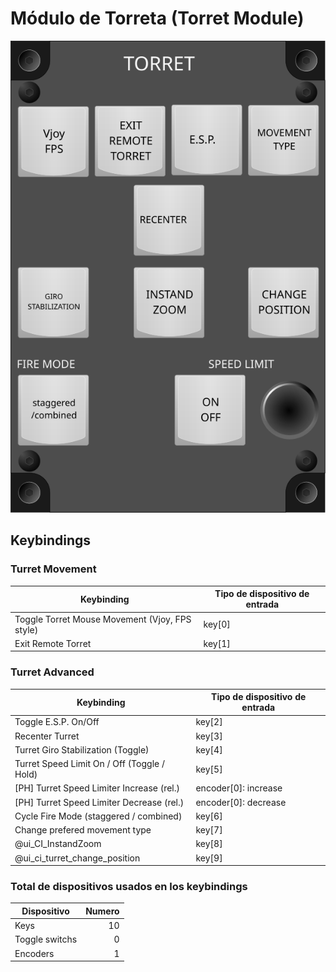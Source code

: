 # Módulo de Torreta (Torret Module)

![Torret Module](images/TorretModule_80mmWidth.svg)


## Keybindings

### Turret Movement

| Keybinding                                                       | Tipo de dispositivo de entrada                    |
| ---------------------------------------------------------------- | ------------------------------------------------- |
| Toggle Torret Mouse Movement (Vjoy, FPS style)                   | key[0]                                            |
| Exit Remote Torret                                               | key[1]                                            |

### Turret Advanced

| Keybinding                                                       | Tipo de dispositivo de entrada                    |
| ---------------------------------------------------------------- | ------------------------------------------------- |
| Toggle E.S.P.  On/Off                                            | key[2]                                            |
| Recenter Turret                                                  | key[3]                                            |
| Turret Giro Stabilization (Toggle)                               | key[4]                                            |
| Turret Speed Limit On / Off (Toggle / Hold)                      | key[5]                                            |
| [PH] Turret Speed Limiter  Increase (rel.)                       | encoder[0]: increase                              |
| [PH] Turret Speed Limiter  Decrease (rel.)                       | encoder[0]: decrease                              |
| Cycle Fire Mode (staggered / combined)                           | key[6]                                            |
| Change prefered movement type                                    | key[7]                                            |
| @ui_CI_InstandZoom                                               | key[8]                                            |
| @ui_ci_turret_change_position                                    | key[9]                                            |

### Total de dispositivos usados en los keybindings

| Dispositivo          | Numero |
| -------------------- | -----: |
| Keys                 |     10 |
| Toggle switchs       |      0 |
| Encoders             |      1 |
